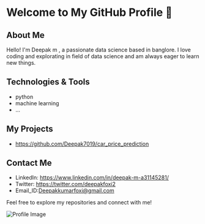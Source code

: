 # Welcome to My GitHub Profile 👋

## About Me
Hello! I'm Deepak m , a passionate data science  based in banglore. I love coding and explorating in field of data science  and am always eager to learn new things.

## Technologies & Tools
- python
- machine learning
- ...

## My Projects
- https://github.com/Deepak7019/car_price_prediction

## Contact Me
- LinkedIn: https://www.linkedin.com/in/deepak-m-a31145281/
- Twitter: https://twitter.com/deepakfoxi2
- Email_ID:Deepakkumarfoxi@gmail.com

Feel free to explore my repositories and connect with me!

![Profile Image](https://www.istockphoto.com/photo/data-scientists-hand-of-programmer-touching-and-analyzing-development-at-various-gm1364317541-435566114?phrase=data+science&searchscope=image%2Cfilm)

<!---
Deepak7019/Deepak7019 is a ✨ special ✨ repository because its `README.md` (this file) appears on your GitHub profile.
You can click the Preview link to take a look at your changes.
--->
